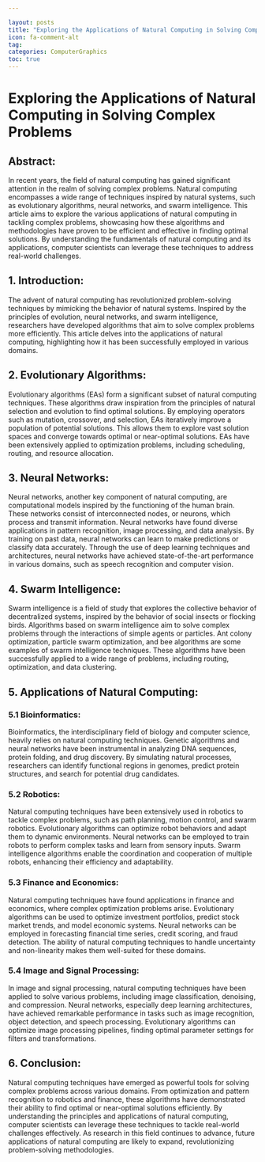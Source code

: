 ```yaml
---

layout: posts
title: "Exploring the Applications of Natural Computing in Solving Complex Problems"
icon: fa-comment-alt
tag:      
categories: ComputerGraphics
toc: true
---
```




# Exploring the Applications of Natural Computing in Solving Complex Problems

## Abstract:
In recent years, the field of natural computing has gained significant attention in the realm of solving complex problems. Natural computing encompasses a wide range of techniques inspired by natural systems, such as evolutionary algorithms, neural networks, and swarm intelligence. This article aims to explore the various applications of natural computing in tackling complex problems, showcasing how these algorithms and methodologies have proven to be efficient and effective in finding optimal solutions. By understanding the fundamentals of natural computing and its applications, computer scientists can leverage these techniques to address real-world challenges.

## 1. Introduction:
The advent of natural computing has revolutionized problem-solving techniques by mimicking the behavior of natural systems. Inspired by the principles of evolution, neural networks, and swarm intelligence, researchers have developed algorithms that aim to solve complex problems more efficiently. This article delves into the applications of natural computing, highlighting how it has been successfully employed in various domains.

## 2. Evolutionary Algorithms:
Evolutionary algorithms (EAs) form a significant subset of natural computing techniques. These algorithms draw inspiration from the principles of natural selection and evolution to find optimal solutions. By employing operators such as mutation, crossover, and selection, EAs iteratively improve a population of potential solutions. This allows them to explore vast solution spaces and converge towards optimal or near-optimal solutions. EAs have been extensively applied to optimization problems, including scheduling, routing, and resource allocation.

## 3. Neural Networks:
Neural networks, another key component of natural computing, are computational models inspired by the functioning of the human brain. These networks consist of interconnected nodes, or neurons, which process and transmit information. Neural networks have found diverse applications in pattern recognition, image processing, and data analysis. By training on past data, neural networks can learn to make predictions or classify data accurately. Through the use of deep learning techniques and architectures, neural networks have achieved state-of-the-art performance in various domains, such as speech recognition and computer vision.

## 4. Swarm Intelligence:
Swarm intelligence is a field of study that explores the collective behavior of decentralized systems, inspired by the behavior of social insects or flocking birds. Algorithms based on swarm intelligence aim to solve complex problems through the interactions of simple agents or particles. Ant colony optimization, particle swarm optimization, and bee algorithms are some examples of swarm intelligence techniques. These algorithms have been successfully applied to a wide range of problems, including routing, optimization, and data clustering.

## 5. Applications of Natural Computing:
### 5.1 Bioinformatics:
Bioinformatics, the interdisciplinary field of biology and computer science, heavily relies on natural computing techniques. Genetic algorithms and neural networks have been instrumental in analyzing DNA sequences, protein folding, and drug discovery. By simulating natural processes, researchers can identify functional regions in genomes, predict protein structures, and search for potential drug candidates.

### 5.2 Robotics:
Natural computing techniques have been extensively used in robotics to tackle complex problems, such as path planning, motion control, and swarm robotics. Evolutionary algorithms can optimize robot behaviors and adapt them to dynamic environments. Neural networks can be employed to train robots to perform complex tasks and learn from sensory inputs. Swarm intelligence algorithms enable the coordination and cooperation of multiple robots, enhancing their efficiency and adaptability.

### 5.3 Finance and Economics:
Natural computing techniques have found applications in finance and economics, where complex optimization problems arise. Evolutionary algorithms can be used to optimize investment portfolios, predict stock market trends, and model economic systems. Neural networks can be employed in forecasting financial time series, credit scoring, and fraud detection. The ability of natural computing techniques to handle uncertainty and non-linearity makes them well-suited for these domains.

### 5.4 Image and Signal Processing:
In image and signal processing, natural computing techniques have been applied to solve various problems, including image classification, denoising, and compression. Neural networks, especially deep learning architectures, have achieved remarkable performance in tasks such as image recognition, object detection, and speech processing. Evolutionary algorithms can optimize image processing pipelines, finding optimal parameter settings for filters and transformations.

## 6. Conclusion:
Natural computing techniques have emerged as powerful tools for solving complex problems across various domains. From optimization and pattern recognition to robotics and finance, these algorithms have demonstrated their ability to find optimal or near-optimal solutions efficiently. By understanding the principles and applications of natural computing, computer scientists can leverage these techniques to tackle real-world challenges effectively. As research in this field continues to advance, future applications of natural computing are likely to expand, revolutionizing problem-solving methodologies.
